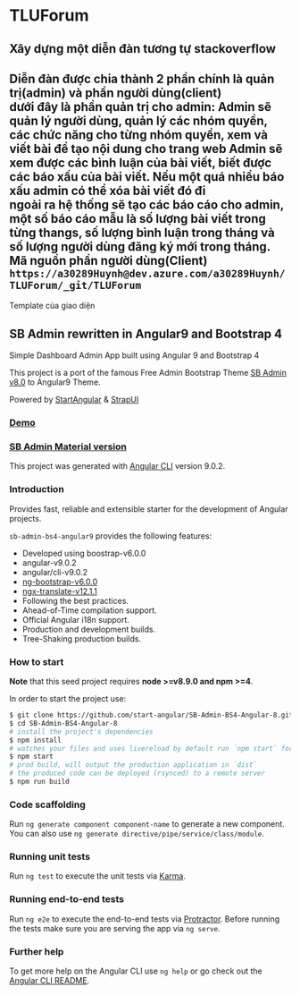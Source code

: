 # TLUForum
## Xây dựng một diễn đàn tương tự stackoverflow  
Diễn đàn được chia thành 2 phần chính là quản trị(admin) và phần người dùng(client)  
dưới đây là phần quản trị cho admin:
Admin sẽ quản lý người dùng, quản lý các nhóm quyền, các chức năng cho từng nhóm quyền, xem và viết bài để tạo nội dung cho trang web
Admin sẽ xem được các bình luận của bài viết, biết được các báo xấu của bài viết. Nếu một quá nhiều báo xấu admin có thể xóa bài viết đó đi  
ngoài ra hệ thống sẽ tạo các báo cáo cho admin, một số báo cáo mẫu là số lượng bài viết trong từng thangs, số lượng bình luận trong tháng và số lượng người dùng đăng ký mới trong tháng.  
Mã nguồn phần người dùng(Client)  
`https://a30289Huynh@dev.azure.com/a30289Huynh/TLUForum/_git/TLUForum
`
--- 
Template của giao diện 
## SB Admin rewritten in Angular9 and Bootstrap 4

Simple Dashboard Admin App built using Angular 9 and Bootstrap 4

This project is a port of the famous Free Admin Bootstrap Theme [SB Admin v8.0](http://startbootstrap.com/template-overviews/sb-admin-2/) to Angular9 Theme.

Powered by [StartAngular](http://startangular.com/) & [StrapUI](http://strapui.com/)

### [Demo](http://rawgit.com/start-angular/SB-Admin-BS4-Angular-6/master/dist/)

### [SB Admin Material version](https://github.com/start-javascript/sb-admin-material)

This project was generated with [Angular CLI](https://github.com/angular/angular-cli) version 9.0.2.

### Introduction

Provides fast, reliable and extensible starter for the development of Angular projects.

`sb-admin-bs4-angular9` provides the following features:

*   Developed using boostrap-v6.0.0
*   angular-v9.0.2
*   angular/cli-v9.0.2
*   [ng-bootstrap-v6.0.0](https://github.com/ng-bootstrap/)
*   [ngx-translate-v12.1.1](https://github.com/ngx-translate)
*   Following the best practices.
*   Ahead-of-Time compilation support.
*   Official Angular i18n support.
*   Production and development builds.
*   Tree-Shaking production builds.

### How to start

**Note** that this seed project requires **node >=v8.9.0 and npm >=4**.

In order to start the project use:

```bash
$ git clone https://github.com/start-angular/SB-Admin-BS4-Angular-8.git
$ cd SB-Admin-BS4-Angular-8
# install the project's dependencies
$ npm install
# watches your files and uses livereload by default run `npm start` for a dev server. Navigate to `http://localhost:4200/`. The app will automatically reload if you change any of the source files.
$ npm start
# prod build, will output the production application in `dist`
# the produced code can be deployed (rsynced) to a remote server
$ npm run build
```

### Code scaffolding

Run `ng generate component component-name` to generate a new component. You can also use `ng generate directive/pipe/service/class/module`.

### Running unit tests

Run `ng test` to execute the unit tests via [Karma](https://karma-runner.github.io).

### Running end-to-end tests

Run `ng e2e` to execute the end-to-end tests via [Protractor](http://www.protractortest.org/).
Before running the tests make sure you are serving the app via `ng serve`.

### Further help

To get more help on the Angular CLI use `ng help` or go check out the [Angular CLI README](https://github.com/angular/angular-cli/blob/master/README.md).
